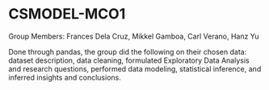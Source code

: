 # CSMODEL-MCO1
Group Members: Frances Dela Cruz, Mikkel Gamboa, Carl Verano, Hanz Yu

Done through pandas, the group did the following on their chosen data: dataset description, data cleaning, formulated Exploratory Data Analysis and research questions, performed data modeling, statistical inference, and inferred insights and conclusions.
